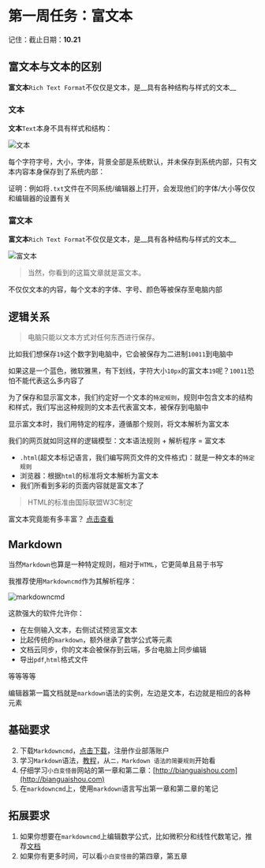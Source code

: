 # 第一周任务：富文本

记住：截止日期：__10.21__

## 富文本与文本的区别

__富文本__`Rich Text Format`不仅仅是文本，是__具有各种结构与样式的文本__

### 文本

__文本__`Text`本身不具有样式和结构：

![文本](http://static.zybuluo.com/Lumpychen/46g52h7okifyctxip042xz0u/image_1av665tbh1f9m126ss841jaulv89.png
)

每个字符字号，大小，字体，背景全部是系统默认，并未保存到系统内部，只有文本内容本身保存到了系统内部：

证明：例如将`.txt`文件在不同系统/编辑器上打开，会发现他们的字体/大小等仅仅和编辑器的设置有关

### 富文本

__富文本__`Rich Text Format`不仅仅是文本，是__具有各种结构与样式的文本__

![富文本](http://static.zybuluo.com/Lumpychen/c6fdl2683a857ywcwykyfqe3/image_1av67lhb733b1c1b1fihotj1va513.png)

>当然，你看到的这篇文章就是富文本。

不仅仅文本的内容，每个文本的字体、字号、颜色等被保存至电脑内部

## 逻辑关系

>电脑只能以文本方式对任何东西进行保存。

比如我们想保存`19`这个数字到电脑中，它会被保存为二进制`10011`到电脑中

如果这是一个蓝色，微软雅黑，有下划线，字符大小`10px`的富文本`19`呢？`10011`恐怕不能代表这么多内容了

为了保存和显示富文本，我们约定好一个文本的`特定规则`，规则中包含文本的结构和样式，我们写出这种规则的文本去代表富文本，被保存到电脑中

显示富文本时，我们用特定的程序，遵循那个规则，将文本解析为富文本

我们的网页就如同这样的逻辑模型：文本语法规则 + 解析程序 = 富文本

* `.html`(超文本标记语言，我们编写网页文件的文件格式)：就是一种文本的`特定规则`
* 浏览器：根据`html`的标准将文本解析为富文本
* 我们所看到多彩的页面内容就是富文本了

>HTML的标准由国际联盟W3C制定

富文本究竟能有多丰富？ [点击查看](http://www.creativeedgeparties.com/)

## Markdown

当然`Markdown`也算是一种特定规则，相对于`HTML`，它更简单且易于书写

我推荐使用`Markdowncmd`作为其解析程序：

![markdowncmd](http://static.zybuluo.com/Lumpychen/2w1x6flag645kbeanuxivcks/image_1av6aq5rn1ha81hirkqviehepc9.png)

这款强大的软件允许你：

* 在左侧输入文本，右侧试试预览富文本
* 比起传统的`markdown`，额外继承了数学公式等元素
* 文档云同步，你的文本会被保存到云端，多台电脑上同步编辑
* 导出`pdf`,`html`格式文件

等等等等

编辑器第一篇文档就是`markdown`语法的实例，左边是文本，右边就是相应的各种元素

## 基础要求

2. 下载`Markdowncmd`，[点击下载](https://www.zybuluo.com/cmd/)，注册作业部落账户
3. 学习`Markdown`语法，[教程](http://www.jianshu.com/p/1e402922ee32/)，从`二，Markdown 语法的简要规则`开始看
1. 仔细学习`小白变怪兽`网站的第一章和第二章：[http://bianguaishou.com](http://bianguaishou.com)
4. 在`markdowncmd`上，使用`markdown`语言写出第一章和第二章的笔记

## 拓展要求

1. 如果你想要在`markdowncmd`上编辑数学公式，比如微积分和线性代数笔记，推荐[文档](http://wenku.baidu.com/link?url=4XxZOOktbySLl0MZWrEISuZ8mQbawfaEDz_vdxBmtCFu3qVwC0bOQPBabm37FOEuFttBFC74X7bKu6h2vWB4cj0j5VbSYpQVeTqthl85W4e)
2. 如果你有更多时间，可以看`小白变怪兽`的第四章，第五章

